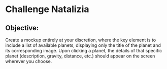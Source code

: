 # Challenge Natalizia

## Objective:

Create a mockup entirely at your discretion, where the key element is to include a list of available planets, displaying only the title of the planet and its corresponding image.
Upon clicking a planet, the details of that specific planet (description, gravity, distance, etc.) should appear on the screen wherever you choose.

